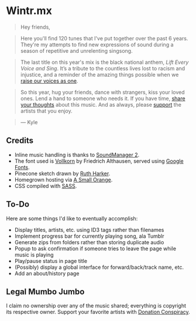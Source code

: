 # Wintr.mx
> Hey friends,

> Here you'll find 120 tunes that I've put together over the past 6 years. They're my attempts to find new expressions of sound during a season of repetitive and unrelenting singsong.

> The last title on this year's mix is the black national anthem, *Lift Every Voice and Sing*. It’s a tribute to the countless lives lost to racism and injustice, and a reminder of the amazing things possible when we [raise our voices as one](http://youtu.be/cwWhu8tw4nU).

> So this year, hug your friends, dance with strangers, kiss your loved ones. Lend a hand to someone who needs it. If you have time, [share your thoughts](https://www.facebook.com/kdeckr) about this music. And as always, please [support](http://www.donationconspiracy.org) the artists that you enjoy.

> — Kyle

## Credits
- Inline music handling is thanks to [SoundManager 2](http://www.schillmania.com/projects/soundmanager2/).
- The font used is [Vollkorn](http://vollkorn-typeface.com) by Friedrich Althausen, served using [Google Fonts](http://www.google.com/fonts).
- Pinecone sketch drawn by [Ruth Harker](http://doodleaceae.blogspot.fr/2013/10/pine-cone.html).
- Homegrown hosting via [A Small Orange](http://asmallorange.com).
- CSS compiled with [SASS](http://sass-lang.com).

## To-Do
Here are some things I'd like to eventually accomplish:
- Display titles, artists, etc. using ID3 tags rather than filenames
- Implement progress bar for currently playing song, ala Tumblr
- Generate zips from folders rather than storing duplicate audio
- Popup to ask confirmation if someone tries to leave the page while music is playing
- Play/pause status in page title
- (Possibly) display a global interface for forward/back/track name, etc.
- Add an about/history page

## Legal Mumbo Jumbo
I claim no ownership over any of the music shared; everything is copyright its respective owner. Support your favorite artists with [Donation Conspiracy](http://www.donationconspiracy.org).